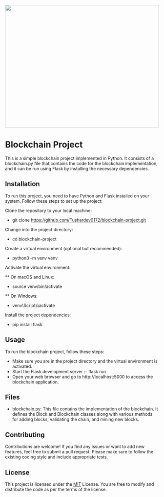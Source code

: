 
<img src="https://github.com/Tushardev0172/Python-Blockchain/assets/120170474/61e1a3cc-b23f-469f-bf0b-71900170d1b1" width="100%" height="400">



# Blockchain Project

This is a simple blockchain project implemented in Python. It consists of a blockchain.py file that contains the code for the blockchain implementation, and it can be run using Flask by installing the necessary dependencies.


## Installation
To run this project, you need to have Python and Flask installed on your system. Follow these steps to set up the project:

Clone the repository to your local machine:
- git clone https://github.com/Tushardev0172/blockchain-project.git

Change into the project directory:
- cd blockchain-project

Create a virtual environment (optional but recommended):
- python3 -m venv venv

Activate the virtual environment:

** On macOS and Linux:
- source venv/bin/activate

** On Windows:
- venv\Scripts\activate

Install the project dependencies:
- pip install flask

## Usage
To run the blockchain project, follow these steps:
- Make sure you are in the project directory and the virtual environment is activated.
- Start the Flask development server :-   flask run
- Open your web browser and go to http://localhost:5000 to access the blockchain application.

## Files
- blockchain.py: This file contains the implementation of the blockchain. It defines the Block and Blockchain classes along with various methods for adding blocks, validating the chain, and mining new blocks.
## Contributing
Contributions are welcome! If you find any issues or want to add new features, feel free to submit a pull request. Please make sure to follow the existing coding style and include appropriate tests.
## License
This project is licensed under the [MIT](https://choosealicense.com/licenses/mit/) License. You are free to modify and distribute the code as per the terms of the license.


